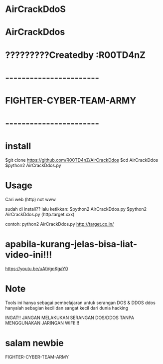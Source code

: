 # AirCrackDdoS                            
# AirCrackDdos              
# ?????????Createdby :R00TD4nZ      
# -----------------------
# FIGHTER-CYBER-TEAM-ARMY
# -----------------------

# install
$git clone https://github.com/R00TD4nZ/AirCrackDdos
$cd AirCrackDdos
$python2 AirCrackDdos.py

# Usage
Cari web (http) not www

sudah di install??
lalu ketikkan:
$python2 AirCrackDdos.py
$python2 AirCrackDdos.py (http.target.xxx)

contoh:
python2 AirCrackDdos.py http://target.co.in/

# apabila-kurang-jelas-bisa-liat-video-ini!!!

https://youtu.be/uAtVgqKgaY0

# Note
Tools ini hanya sebagai pembelajaran untuk serangan DOS & DDOS
ddos hanyalah sebagian kecil dan sangat kecil dari dunia hacking

INGAT!! JANGAN MELAKUKAN SERANGAN DOS/DDOS TANPA MENGGUNAKAN JARINGAN WIFI!!!!

# salam newbie
FIGHTER-CYBER-TEAM-ARMY
